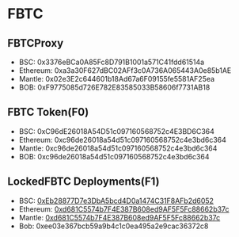# FBTC

## FBTCProxy
- BSC: 0x3376eBCa0A85Fc8D791B1001a571C41fdd61514a
- Ethereum: 0xa3a30F627dBC02AFf3c0A736A065443A0e85b1AE
- Mantle: 0x02e3E2c644601b18Ad67a6F09155fe5581AF25ea
- BOB: 0xF9775085d726E782E83585033B58606f7731AB18

## FBTC Token(F0)
- BSC: 0xC96dE26018A54D51c097160568752c4E3BD6C364
- Ethereum: 0xc96de26018a54d51c097160568752c4e3bd6c364
- Mantle: 0xc96de26018a54d51c097160568752c4e3bd6c364
- BOB: 0xc96de26018a54d51c097160568752c4e3bd6c364

## LockedFBTC Deployments(F1)
- BSC: [0xEb28877D7e3DbA5bcd4D0a1474C31F8AFb2d6052](https://bscscan.com/address/0xEb28877D7e3DbA5bcd4D0a1474C31F8AFb2d6052)
- Ethereum: [0xd681C5574b7F4E387B608ed9AF5F5Fc88662b37c](https://etherscan.io/address/0xd681C5574b7F4E387B608ed9AF5F5Fc88662b37c)
- Mantle: [0xd681C5574b7F4E387B608ed9AF5F5Fc88662b37c](https://explorer.mantle.xyz/address/0xd681C5574b7F4E387B608ed9AF5F5Fc88662b37c)
- Bob: 0xee03e367bcb59a9b4c1c0ea495a2e9cac36372c8

